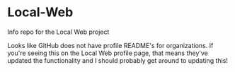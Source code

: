 # Local-Web
Info repo for the Local Web project

Looks like GitHub does not have profile README's for organizations. If you're seeing this on the Local Web profile page, that means they've updated the functionality and I should probably get around to updating this!

